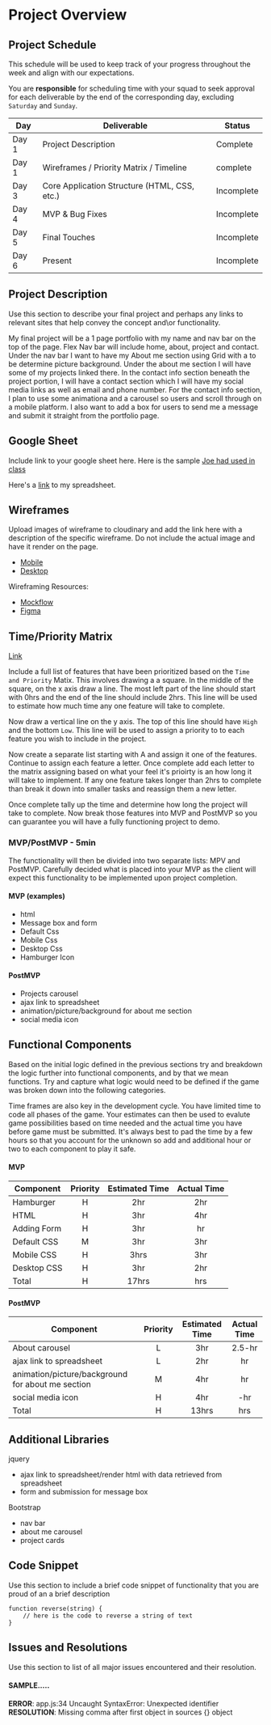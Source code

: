 # Project Overview

## Project Schedule

This schedule will be used to keep track of your progress throughout the week and align with our expectations.  

You are **responsible** for scheduling time with your squad to seek approval for each deliverable by the end of the corresponding day, excluding `Saturday` and `Sunday`.

|  Day | Deliverable | Status
|---|---| ---|
|Day 1| Project Description | Complete
|Day 1| Wireframes / Priority Matrix / Timeline | complete
|Day 3| Core Application Structure (HTML, CSS, etc.) | Incomplete
|Day 4| MVP & Bug Fixes | Incomplete
|Day 5| Final Touches | Incomplete
|Day 6| Present | Incomplete


## Project Description

Use this section to describe your final project and perhaps any links to relevant sites that help convey the concept and\or functionality.

My final project will be a 1 page portfolio with my name and nav bar on the top of the page. Flex Nav bar will include home, about, project and contact. Under the nav bar I want to have my About me section using Grid with a to be determine picture background. Under the about me section I will have some of my projects linked there. In the contact info section beneath the project portion, I will have a contact section which I will have my social media links as well as email and phone number. For the contact info section, I plan to use some animationa and a carousel so users and scroll through on a mobile platform. I also want to add a box for users to send me a message and submit it straight from the portfolio page. 

## Google Sheet

Include link to your google sheet here.  Here is the sample [Joe had used in class](https://docs.google.com/spreadsheets/d/15PmioBi2dQEkewpqI7MDkDpvcVF0Trw8vmarAQbwoHk/edit#gid=0) 

Here's a [link][1] to my spreadsheet. 

[1]:https://docs.google.com/spreadsheets/d/1WV4cRpi6ixjOczGGXspA5PdM88eqwnyyz-tUAbJmOcY/edit#gid=0

## Wireframes

Upload images of wireframe to cloudinary and add the link here with a description of the specific wireframe. Do not include the actual image and have it render on the page.  

- [Mobile](https://res.cloudinary.com/lienguyen317/image/upload/v1599990482/15999904725235310510421002725840_fkcc1r.jpg)
- [Desktop](https://res.cloudinary.com/lienguyen317/image/upload/v1599990106/15999900890143036030891853422014_bia3el.jpg)

Wireframing Resources:

- [Mockflow](https://mockflow.com/app/#Wireframe)
- [Figma](https://www.figma.com/)


## Time/Priority Matrix 

[Link](https://res.cloudinary.com/lienguyen317/image/upload/v1599992626/15999926134042108751568147939277_tgalgj.jpg)

Include a full list of features that have been prioritized based on the `Time and Priority` Matix.  This involves drawing a a square.  In the middle of the square, on the x axis draw a line.  The most left part of the line should start with 0hrs and the end of the line should include 2hrs.  This line will be used to estimate how much time any one feature will take to complete. 

Now draw a vertical line on the y axis.  The top of this line should have `High` and the bottom `Low`.  This line will be used to assign a priority to to each feature you wish to include in the project.  

Now create a separate list starting with A and assign it one of the features.  Continue to assign each feature a letter.  Once complete add each letter to the matrix assigning based on what your feel it's prioirty is an how long it will take to implement. If any one feature takes longer than 2hrs to complete than break it down into smaller tasks and reassign them a new letter. 

Once complete tally up the time and determine how long the project will take to complete. Now break those features into MVP and PostMVP so you can guarantee you will have a fully functioning project to demo. 

### MVP/PostMVP - 5min

The functionality will then be divided into two separate lists: MPV and PostMVP.  Carefully decided what is placed into your MVP as the client will expect this functionality to be implemented upon project completion.  

#### MVP (examples)

- html 
- Message box and form
- Default Css
- Mobile Css
- Desktop Css
- Hamburger Icon

#### PostMVP 

- Projects carousel
- ajax link to spreadsheet 
- animation/picture/background for about me section
- social media icon 

## Functional Components

Based on the initial logic defined in the previous sections try and breakdown the logic further into functional components, and by that we mean functions.  Try and capture what logic would need to be defined if the game was broken down into the following categories.

Time frames are also key in the development cycle.  You have limited time to code all phases of the game.  Your estimates can then be used to evalute game possibilities based on time needed and the actual time you have before game must be submitted. It's always best to pad the time by a few hours so that you account for the unknown so add and additional hour or two to each component to play it safe.

#### MVP
| Component | Priority | Estimated Time | Actual Time |
| --- | :---: |  :---: | :---: | 
| Hamburger | H | 2hr | 2hr |
| HTML | H | 3hr | 4hr | 
| Adding Form | H | 3hr|  hr | 
| Default CSS| M | 3hr | 3hr|
| Mobile CSS | H | 3hrs|  3hr | 
| Desktop CSS | H | 3hr | 2hr | hr |
| Total | H | 17hrs| hrs |

#### PostMVP
| Component | Priority | Estimated Time | Actual Time |
| --- | :---: |  :---: | :---: | 
| About carousel | L | 3hr | 2.5-hr | hr |
| ajax link to spreadsheet | L | 2hr | hr |
| animation/picture/background for about me section | M | 4hr | hr |
| social media icon  | H | 4hr | -hr | hr |
| Total | H | 13hrs| hrs |

## Additional Libraries

jquery
* ajax link to spreadsheet/render html with data retrieved from spreadsheet
* form and submission for message box
  
Bootstrap

* nav bar 
* about me carousel
* project cards

## Code Snippet

Use this section to include a brief code snippet of functionality that you are proud of an a brief description  

```
function reverse(string) {
	// here is the code to reverse a string of text
}
```

## Issues and Resolutions
 Use this section to list of all major issues encountered and their resolution.

#### SAMPLE.....
**ERROR**: app.js:34 Uncaught SyntaxError: Unexpected identifier                                
**RESOLUTION**: Missing comma after first object in sources {} object
